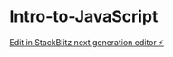 # Intro-to-JavaScript

[Edit in StackBlitz next generation editor ⚡️](https://stackblitz.com/~/github.com/avillegas1717/Intro-to-JavaScript)
